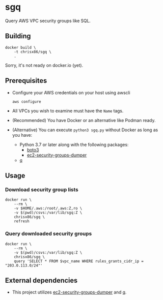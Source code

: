 # sgq
Query AWS VPC security groups like SQL.

## Building

```shell
docker build \
    -t chrisx86/sgq \
    .
```

Sorry, it's not ready on docker.io (yet).

## Prerequisites

* Configure your AWS credentials on your host using awscli
    ```
    aws configure
    ```

* All VPCs you wish to examine must have the `Name` tags.

* (Recommended) You have Docker or an alternative like Podman ready.

* (Alternative) You can execute `python3 sgq.py` without Docker as long as you have:
    * Python 3.7 or later along with the following packages:
        * [boto3](https://github.com/boto/boto3)
        * [ec2-security-groups-dumper](https://github.com/percolate/ec2-security-groups-dumper)
    * [q](https://github.com/harelba/q)

## Usage

### Download security group lists

```shell
docker run \
    --rm \
    -v $HOME/.aws:/root/.aws:Z,ro \
    -v $(pwd)/csvs:/var/lib/sgq:Z \
    chrisx86/sgq \
    refresh
```

### Query downloaded security groups

```shell
docker run \
    --rm \
    -v $(pwd)/csvs:/var/lib/sgq:Z \
    chrisx86/sgq \
    query 'SELECT * FROM $vpc_name WHERE rules_grants_cidr_ip = "203.0.113.0/24"'
```

## External dependencies

* This project utilizes [ec2-security-groups-dumper](https://github.com/percolate/ec2-security-groups-dumper) and [q](https://github.com/harelba/q).
